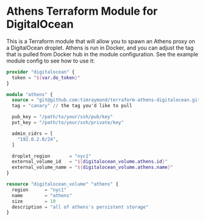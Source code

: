 Athens Terraform Module for DigitalOcean
========================================

This is a Terraform module that will allow you to spawn an Athens proxy on a DigitalOcean droplet. Athens is run in Docker, and you can adjust the tag that is pulled from Docker hub in the module configuration. See the example module config to see how to use it:

```tf
provider "digitalocean" {
  token = "${var.do_token}"
}

module "athens" {
  source = "git@github.com:timraymond/terraform-athens-digitalocean.git"
  tag = "canary" // the tag you'd like to pull

  pub_key = "/path/to/your/ssh/pub/key"
  pvt_key = "/path/to/your/ssh/private/key"

  admin_cidrs = [
    "192.0.2.0/24",
  ]

  droplet_region       = "nyc1"
  external_volume_id   = "${digitalocean_volume.athens.id}"
  external_volume_name = "${digitalocean_volume.athens.name}"
}

resource "digitalocean_volume" "athens" {
  region      = "nyc1"
  name        = "athens"
  size        = 10
  description = "all of athens's persistent storage"
}
```
